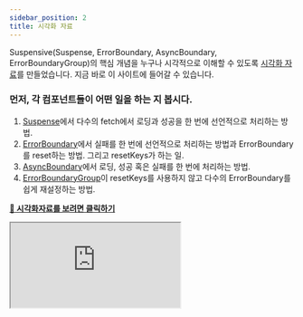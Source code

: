 ```yaml
---
sidebar_position: 2
title: 시각화 자료
---
```


Suspensive(Suspense, ErrorBoundary, AsyncBoundary, ErrorBoundaryGroup)의 핵심 개념을 누구나 시각적으로 이해할 수 있도록 [시각화 자료](https://visualization.suspensive.org/react)를 만들었습니다. 지금 바로 이 사이트에 들어갈 수 있습니다.

### 먼저, 각 컴포넌트들이 어떤 일을 하는 지 봅시다.

1. [Suspense](/docs/react/src/Suspense.i18n)에서 다수의 fetch에서 로딩과 성공을 한 번에 선언적으로 처리하는 방법.
2. [ErrorBoundary](/docs/react/src/ErrorBoundary.i18n)에서 실패를 한 번에 선언적으로 처리하는 방법과 ErrorBoundary를 reset하는 방법. 그리고 resetKeys가 하는 일.
3. [AsyncBoundary](/docs/react/src/AsyncBoundary.i18n)에서 로딩, 성공 혹은 실패를 한 번에 처리하는 방법.
4. [ErrorBoundaryGroup](/docs/react/src/ErrorBoundaryGroup.i18n)이 resetKeys를 사용하지 않고 다수의 ErrorBoundary를 쉽게 재설정하는 방법.

[**🔗 시각화자료를 보려면 클릭하기**](https://visualization.suspensive.org/react)

<iframe
  src="https://visualization.suspensive.org/react"
  title="@suspensive/react"
  sandbox="allow-forms allow-modals allow-popups allow-presentation allow-same-origin allow-scripts"
  style={{
    width: '100%',
    border: '0',
    borderRadius: 8,
    overflow: 'hidden',
    position: 'static',
    zIndex: 0,
  }}
></iframe>
